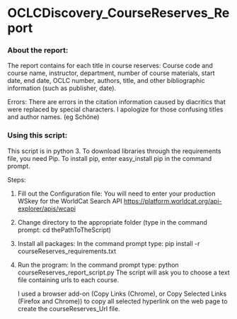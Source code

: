 # OCLCDiscovery_CourseReserves_Report

 ### About the report:
The report contains for each title in course reserves:
    Course code and course name, instructor, department, number of course materials, 
    start date, end date, OCLC number, authors, title, and other bibliographic information (such as publisher, date).
    
Errors:
  There are errors in the citation information caused by diacritics that were replaced by special characters. I apologize for those confusing     titles and author names.
  (eg Scho&#x308;ne)
  
 ### Using this script:
 
This script is in python 3. To download libraries through the requirements file, you need Pip. To install pip, enter easy_install pip in the command prompt.

Steps:
 1) Fill out the Configuration file:
    You will need to enter your production WSkey for the WorldCat Search API https://platform.worldcat.org/api-explorer/apis/wcapi

 2) Change directory to the appropriate folder (type in the command prompt: cd thePathToTheScript)

 3) Install all packages:
    In the command prompt type: pip install -r courseReserves_requirements.txt

 4) Run the program:
    In the command prompt type: python courseReserves_report_script.py
    The script will ask you to choose a text file containing urls to each course.
    
    I used a browser add-on (Copy Links (Chrome), or Copy Selected Links (Firefox and Chrome)) to copy all selected hyperlink on the web page       to create the courseReserves_Url file.


  
